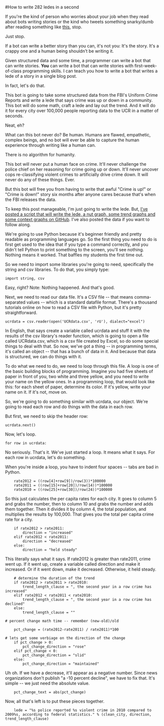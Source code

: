 #How to write 282 ledes in a second

If you're the kind of person who worries about your job when they read about bots writing stories or the kind who tweets something snarky/dumb after reading something like [this](http://www.poynter.org/latest-news/mediawire/221669/washington-post-considered-using-robot-sportswriters/), stop.

Just stop. 

If a bot can write a better story than you can, it's not you: It's the story. It's a crappy one and a human being shouldn't be writing it.

Given structured data and some time, a programmer can write a bot that can write stories. __You__ can write a bot that can write stories with first-week-of-class programming skills. I can teach you how to write a bot that writes a lede of a story in a single blog post.

In fact, let's do that.

This bot is going to take some structured data from the FBI's Uniform Crime Reports and write a lede that says crime was up or down in a community. This bot will do some math, craft a lede and lay out the trend. And it will do it for every city over 100,000 people reporting data to the UCR in a matter of seconds.

Neat, eh?

What can this bot never do? Be human. Humans are flawed, empathetic, complex beings, and no bot will ever be able to capture the human experience through writing like a human can.

There is no algorithm for humanity. 

This bot will never put a human face on crime. It'll never challenge the police chief on her reasoning for crime going up or down. It'll never uncover cops re-classifying violent crimes to artificially drive crime down. It will never do any of these things. Ever.

But this bot will free you from having to write that awful "Crime is up!" or "Crime is down!" story six months after anyone cares because that's when the FBI releases the data.

To keep this post manageable, I'm just going to write the lede. But, [I've posted a script that will write the lede, a nut graph, some trend graphs and some context graphs on GitHub](https://github.com/mattwaite/ucr-story-bot). I've also posted the data if you want to follow along.

We're going to use Python because it's beginner friendly and pretty readable as programming languages go. So the first thing you need to do is first get used to the idea that if you type a command correctly, and you didn't tell Python to print something to the screen, you'll see nothing. Nothing means it worked. That baffles my students the first time out. 

So we need to import some libraries you're going to need, specifically the string and csv libraries. To do that, you simply type:

    import string, csv

Easy, right? Note: Nothing happened. And that's good.

Next, we need to read our data file. It's a CSV file -- that means comma-separated values -- which is a standard datafile format. There's a thousand tutorials online on how to read a CSV file with Python, but it's pretty straightforward.

    ucrdata = csv.reader(open('UCRdata.csv', 'rU'), dialect="excel")

In English, that says create a variable called ucrdata and stuff it with the results of the csv library's reader function, which is going to open a file called UCRdata.csv, which is a csv file created by Excel, so do some special things to deal with that. So now, we've got a thing -- in programming terms, it's called an object -- that has a bunch of data in it. And because that data is structured, we can do things with it.

To do what we need to do, we need to loop through this file. A loop is one of the basic building blocks of programming. Imagine you had five sheets of paper in front of you, two white and three yellow, and you need to write your name on the yellow ones. In a programming loop, that would look like this: for each sheet of paper, determine its color. If it's yellow, write your name on it. If it's not, move on.

So, we're going to do something similar with ucrdata, our object. We're going to read each row and do things with the data in each row.

But first, we need to skip the header row: 

    ucrdata.next()

Now, let's loop.

    for row in ucrdata:

No seriously. That's it. We've just started a loop. It means what it says. For each row in ucrdata, let's do something.

When you're inside a loop, you have to indent four spaces -- tabs are bad in Python. 

        rate2012 = ((row[4]+row[9])/row(3))*100000
        rate2011 = ((row[15]+row[20])/row(14))*100000
        rate2010 = ((row[25]+row[30])/row(24))*100000
        
So this just calculates the per capita rates for each city. It goes to column 5 and grabs the number, then to column 10 and grabs the number and adds them together. Then it divides it by column 4, the total population, and multiplies the results by 100,000. That gives you the total per capita crime rate for a city.

        if rate2012 > rate2011:
            direction = "increased"
        elif rate2012 < rate2011:
            direction = "decreased"
        else:
            direction = "held steady"
            
This literally says what it says. If rate2012 is greater than rate2011, crime went up. If it went up, create a variable called direction and make it increased. Or if it went down, make it decreased. Otherwise, it held steady.
    
        # determine the duration of the trend
        if rate2012 > rate2011 > rate2010:
            trend_length_clause = ", the second year in a row crime has increased"
        elif rate2012 < rate2011 < rate2010:
            trend_length_clause = ", the second year in a row crime has declined"
        else:
            trend_length_clause = ""

    # percent change math time -- remember (new-old)/old

        pct_change = (rate2012-rate2011) / rate2011)*100

    # lets get some verbiage on the direction of the change
        if pct_change > 0:
            pct_change_direction = "rose"
        elif pct_change < 0:
            pct_change_direction = "slid"
        else:
            pct_change_direction = "maintained"

Uh oh. If we have a decrease, it'll appear as a negative number. Since news organizations don't publish "a -10 percent decline", we have to fix that. It's simple -- we just need the absolute value.

        pct_change_text = abs(pct_change)

Now, all that's left is to put these pieces together.
    
        lede = "%s police reported %s violent crime in 2010 compared to 2009%s, according to federal statistics." % (clean_city, direction, trend_length_clause)


